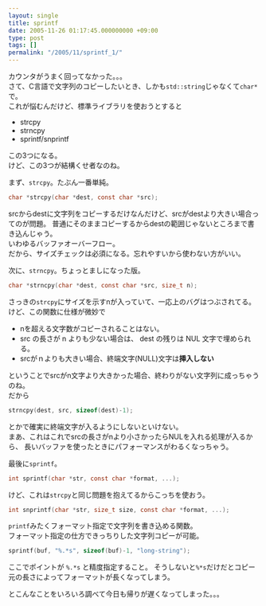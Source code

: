 ```yaml
---
layout: single
title: sprintf
date: 2005-11-26 01:17:45.000000000 +09:00
type: post
tags: []
permalink: "/2005/11/sprintf_1/"
---
```

カウンタがうまく回ってなかった。。。<br />
さて、C言語で文字列のコピーしたいとき、しかも`std::string`じゃなくて`char*`で。<br />
これが悩むんだけど、標準ライブラリを使おうとすると<br />

- strcpy
- strncpy
- sprintf/snprintf

この3つになる。<br />
けど、この3つが結構くせ者なのね。

まず、`strcpy`。たぶん一番単純。
```c
char *strcpy(char *dest, const char *src);
```
srcからdestに文字列をコピーするだけなんだけど、srcがdestより大きい場合ってのが問題。
普通にそのままコピーするからdestの範囲じゃないところまで書き込んじゃう。<br />
いわゆるバッファオーバーフロー。<br />
だから、サイズチェックは必須になる。忘れやすいから使わない方がいい。<br />

次に、`strncpy`。ちょっとましになった版。
```c
char *strncpy(char *dest, const char *src, size_t n);
```
さっきの`strcpy`にサイズを示すnが入っていて、一応上のバグはつぶされてる。<br />
けど、この関数に仕様が微妙で

- nを超える文字数がコピーされることはない。
- src の長さが n よりも少ない場合は、 dest の残りは NUL 文字で埋められる。
- srcがｎよりも大きい場合、終端文字(NULL)文字は**挿入しない**

ということでsrcがn文字より大きかった場合、終わりがない文字列に成っちゃうのね。<br />
だから
```c
strncpy(dest, src, sizeof(dest)-1);
```
とかで確実に終端文字が入るようにしないといけない。<br />
まあ、これはこれでsrcの長さがnより小さかったらNULを入れる処理が入るから、
長いバッファを使ったときにパフォーマンスがわるくなっちゃう。

最後に`sprintf`。
```c
int sprintf(char *str, const char *format, ...);
```
けど、これは`strcpy`と同じ問題を抱えてるからこっちを使おう。
```c
int snprintf(char *str, size_t size, const char *format, ...);
```
`printf`みたくフォーマット指定で文字列を書き込める関数。<br />
フォーマット指定の仕方できっちりした文字列コピーが可能。
```c
sprintf(buf, "%.*s", sizeof(buf)-1, "long-string");
```
ここでポイントが `%.*s` と精度指定すること。
そうしないと`%*s`だけだとコピー元の長さによってフォーマットが長くなってしまう。

とこんなことをいろいろ調べて今日も帰りが遅くなってしまった。。。
